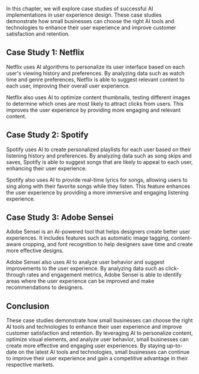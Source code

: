

In this chapter, we will explore case studies of successful AI implementations in user experience design. These case studies demonstrate how small businesses can choose the right AI tools and technologies to enhance their user experience and improve customer satisfaction and retention.

Case Study 1: Netflix
---------------------

Netflix uses AI algorithms to personalize its user interface based on each user's viewing history and preferences. By analyzing data such as watch time and genre preferences, Netflix is able to suggest relevant content to each user, improving their overall user experience.

Netflix also uses AI to optimize content thumbnails, testing different images to determine which ones are most likely to attract clicks from users. This improves the user experience by providing more engaging and relevant content.

Case Study 2: Spotify
---------------------

Spotify uses AI to create personalized playlists for each user based on their listening history and preferences. By analyzing data such as song skips and saves, Spotify is able to suggest songs that are likely to appeal to each user, enhancing their user experience.

Spotify also uses AI to provide real-time lyrics for songs, allowing users to sing along with their favorite songs while they listen. This feature enhances the user experience by providing a more immersive and engaging listening experience.

Case Study 3: Adobe Sensei
--------------------------

Adobe Sensei is an AI-powered tool that helps designers create better user experiences. It includes features such as automatic image tagging, content-aware cropping, and font recognition to help designers save time and create more effective designs.

Adobe Sensei also uses AI to analyze user behavior and suggest improvements to the user experience. By analyzing data such as click-through rates and engagement metrics, Adobe Sensei is able to identify areas where the user experience can be improved and make recommendations to designers.

Conclusion
----------

These case studies demonstrate how small businesses can choose the right AI tools and technologies to enhance their user experience and improve customer satisfaction and retention. By leveraging AI to personalize content, optimize visual elements, and analyze user behavior, small businesses can create more effective and engaging user experiences. By staying up-to-date on the latest AI tools and technologies, small businesses can continue to improve their user experience and gain a competitive advantage in their respective markets.
